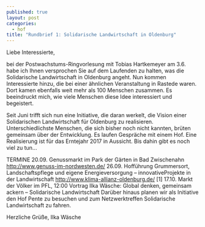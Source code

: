 ```yaml
---
published: true
layout: post
categories: 
  - hof
title: "Rundbrief 1: Solidarische Landwirtschaft in Oldenburg"
---
```


Liebe Interessierte,

bei der Postwachstums-Ringvorlesung mit Tobias Hartkemeyer am 3.6. habe ich Ihnen versprochen Sie auf dem Laufenden zu halten, was die Solidarische Landwirtschaft in Oldenburg angeht. Nun kommen Interessierte hinzu, die bei einer ähnlichen Veranstaltung in Rastede waren. Dort kamen ebenfalls weit mehr als 100 Menschen zusammen. Es beeindruckt mich, wie viele Menschen diese Idee interessiert und begeistert.

Seit Juni trifft sich nun eine Initiative, die daran werkelt, die Vision einer Solidarischen Landwirtschaft für Oldenburg zu realisieren. Unterschiedlichste Menschen, die sich bisher noch nicht kannten, brüten gemeinsam über der Entwicklung. Es laufen Gespräche mit einem Hof. Eine Realisierung ist für das Erntejahr 2017 in Aussicht. Bis dahin gibt es noch viel zu tun...

TERMINE
20.09. Genussmarkt im Park der Gärten in Bad Zwischenahn http://www.genuss-im-nordwesten.de/
26.09. Hofführung Grummersort, Landschaftspflege und eigene Energieversorgung – innovativeProjekte in der Landwirtschaft http://www.klima-allianz-oldenburg.de/ [1]
17.10. Markt der Völker im PFL, 12:00 Vortrag Ilka Wäsche: Global denken, gemeinsam ackern – Solidarische Landwirtschaft
Darüber hinaus planen wir als Initiative den Hof Pente zu besuchen und zum Netzwerktreffen Solidarische Landwirtschaft zu fahren.

Herzliche Grüße,
Ilka Wäsche
